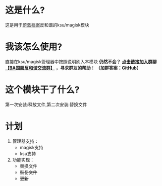 # 这是什么?
这是用于[蔚蓝档案](https://bluearchive-cn.com/)反和谐的ksu/magisk模块

# 我该怎么使用?
直接在ksu/magisk管理器中按照说明刷入本模块
**仍然不会？**  [**点击链接加入群聊【BA国服反和谐交流群】**](https://qm.qq.com/cgi-bin/qm/qr?k=xJx5SpbL-Exu7Fk1oiIXldAN1J_LEUb4&jump_from=webapi&authKey=An0DcDs9/SDZsBNCDJWngMuQDt+ty7UPfwn4qto1JkCVLOAUK5TIS+ihQjTAfD2Q) **，寻求群友的帮助！   （加群答案：GitHub）**

# 这个模块干了什么?
第一次安装:释放文件,第二次安装:替换文件

# 计划
1. 管理器支持：
    - magisk支持
    - ksu支持
2. 功能实现：
    - 替换文件
    - ~~恢复文件~~
    - ~~更新~~
